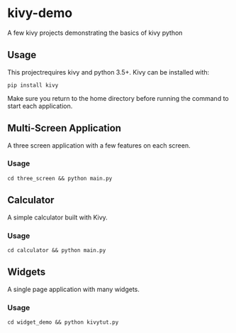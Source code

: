 # kivy-demo

A few kivy projects demonstrating the basics of kivy python

## Usage

This projectrequires kivy and python 3.5+. Kivy can be installed with:

```
pip install kivy
```

Make sure you return to the home directory before running the
command to start each application.

## Multi-Screen Application

A three screen application with a few features on each screen.

### Usage

```
cd three_screen && python main.py
```

## Calculator

A simple calculator built with Kivy.

### Usage

```
cd calculator && python main.py
```

## Widgets

A single page application with many widgets.

### Usage

```
cd widget_demo && python kivytut.py
```
